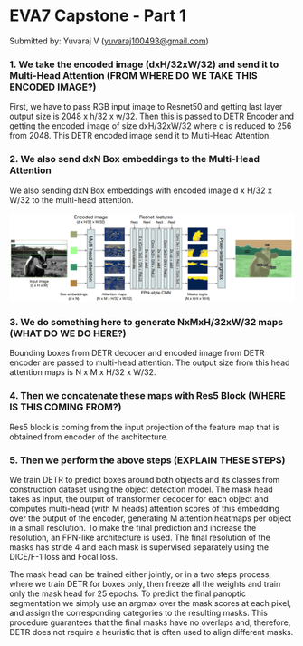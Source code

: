 # EVA7 Capstone - Part 1

Submitted by: Yuvaraj V (yuvaraj100493@gmail.com)

### 1. We take the encoded image (dxH/32xW/32) and send it to Multi-Head Attention (FROM WHERE DO WE TAKE THIS ENCODED IMAGE?)

First, we have to pass RGB input image to Resnet50 and getting last layer output size is 2048 x h/32 x w/32. Then this is passed to DETR Encoder and getting the encoded image of size dxH/32xW/32 where d is reduced to 256 from 2048.
This DETR encoded image send it to Multi-Head Attention.

### 2. We also send dxN Box embeddings to the Multi-Head Attention

We also sending dxN Box embeddings with encoded image d x H/32 x W/32 to the multi-head attention.

![alt text](https://github.com/Yuvaraj0001/EVA7_Assignments/blob/main/Capstone-Part1/Image/arch-1.png)

### 3. We do something here to generate NxMxH/32xW/32 maps (WHAT DO WE DO HERE?)

Bounding boxes from DETR decoder and encoded image from DETR encoder are passed to multi-head attention. The output size from this head attention maps is N x M x H/32 x W/32.

### 4. Then we concatenate these maps with Res5 Block (WHERE IS THIS COMING FROM?)

Res5 block is coming from the input projection of the feature map that is obtained from encoder of the architecture.

### 5. Then we perform the above steps (EXPLAIN THESE STEPS)

We train DETR to predict boxes around both objects and its classes from construction dataset using the object detection model.  The mask head takes as input, the output of transformer decoder for each object and computes multi-head (with M heads) attention scores of this embedding over the output of the encoder, generating M attention heatmaps per object in a small resolution. To make the final prediction and increase the resolution, an FPN-like architecture is used. The final resolution of the masks has stride 4 and each mask is supervised separately using the DICE/F-1 loss and Focal loss.

The mask head can be trained either jointly, or in a two steps process, where we train DETR for boxes only, then freeze all the weights and train only the mask head for 25 epochs. To predict the final panoptic segmentation we simply use an argmax over the mask scores at each pixel, and assign the corresponding categories to the resulting masks. This procedure guarantees that the final masks have no overlaps and, therefore, DETR does not require a heuristic that is often used to align different masks.

